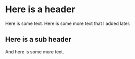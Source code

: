 # Here is a header

Here is some text.
Here is some more text that I added later.

## Here is a sub header

And here is some more text.